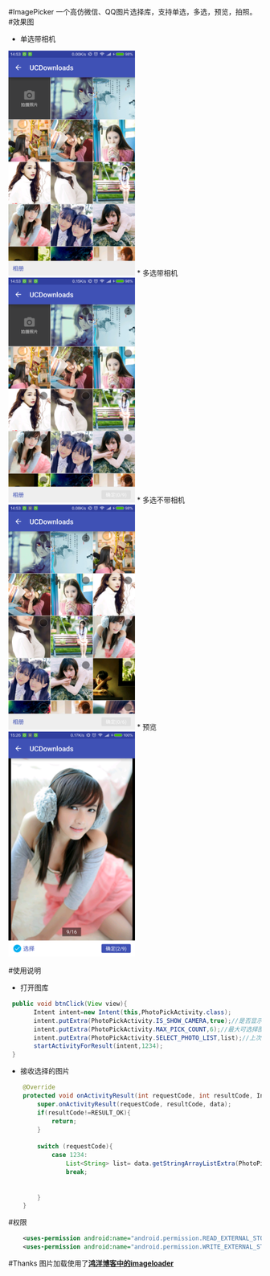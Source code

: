 #ImagePicker
一个高仿微信、QQ图片选择库，支持单选，多选，预览，拍照。
#效果图
* 单选带相机

<img src="image/image1.png"  width="50%"/>
* 多选带相机

<img src="image/image2.png"  width="50%"/>    
* 多选不带相机    

<img src="image/image3.png"  width="50%"/>
* 预览  

<img src="image/image4.png"  width="50%"/>

#使用说明
* 打开图库

```java
 public void btnClick(View view){
       Intent intent=new Intent(this,PhotoPickActivity.class);
       intent.putExtra(PhotoPickActivity.IS_SHOW_CAMERA,true);//是否显示相机,默认不显示
       intent.putExtra(PhotoPickActivity.MAX_PICK_COUNT,6);//最大可选择图片数，默认是1张，1张时，显示单选模式，具体看效果图
       intent.putExtra(PhotoPickActivity.SELECT_PHOTO_LIST,list);//上次选择的照片，
       startActivityForResult(intent,1234);
 }

```

* 接收选择的图片

```java
    @Override
    protected void onActivityResult(int requestCode, int resultCode, Intent data) {
        super.onActivityResult(requestCode, resultCode, data);
        if(resultCode!=RESULT_OK){
            return;
        }

        switch (requestCode){
            case 1234:
                List<String> list= data.getStringArrayListExtra(PhotoPickActivity.SELECT_PHOTO_LIST);//如果是单选，自己list.get(0),这个懒偷得，给自己满分。
                break;

         
        }
    }
```

#权限
```xml
    <uses-permission android:name="android.permission.READ_EXTERNAL_STORAGE"/>
    <uses-permission android:name="android.permission.WRITE_EXTERNAL_STORAGE"/>
```

#Thanks
图片加载使用了[**鸿洋博客中的imageloader**](http://blog.csdn.net/lmj623565791/article/details/38476887)

